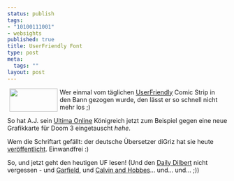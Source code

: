 ```yaml
--- 
status: publish
tags: 
- "10100111001"
- websights
published: true
title: UserFriendly Font
type: post
meta: 
  tags: ""
layout: post
---
```

<img width="110" height="53" border="0" hspace="5" align="left" src="/wp-content/olduploads/einmalig/userfriendly.serendipityThumb.gif" alt=""  />Wer einmal vom täglichen <a href="http://www.userfriendly.org/" title="http://www.userfriendly.org/" onmouseover="window.status='http://www.userfriendly.org/';return true;" onmouseout="window.status='';return true;">UserFriendly</a> Comic Strip in den Bann gezogen wurde, den lässt er so schnell nicht mehr los ;)

So hat A.J. sein <a href="http://www.uo.com/" title="http://www.uo.com/" onmouseover="window.status='http://www.uo.com/';return true;" onmouseout="window.status='';return true;">Ultima Online</a> Königreich jetzt zum Beispiel gegen eine neue Grafikkarte für Doom 3 eingetauscht *hehe*.

Wem die Schriftart gefällt: der deutsche Übersetzer diGriz hat sie heute <a href="http://ars.userfriendly.org/cartoons/read.cgi?id=20040806&tid=1285815" title="http://ars.userfriendly.org/cartoons/read.cgi?id=20040806&tid=1285815" onmouseover="window.status='http://ars.userfriendly.org/cartoons/read.cgi?id=20040806&tid=1285815';return true;" onmouseout="window.status='';return true;">veröffentlicht</a>. Einwandfrei :)

So, und jetzt geht den heutigen UF lesen! (Und den <a href="http://www.dilbert.com" title="http://www.dilbert.com" onmouseover="window.status='http://www.dilbert.com';return true;" onmouseout="window.status='';return true;">Daily Dilbert</a> nicht vergessen - und <a href="http://www.garfield.com/comics/comics_todays.html" title="http://www.garfield.com/comics/comics_todays.html" onmouseover="window.status='http://www.garfield.com/comics/comics_todays.html';return true;" onmouseout="window.status='';return true;">Garfield</a>, und <a href="http://www.ucomics.com/calvinandhobbes/" title="http://www.ucomics.com/calvinandhobbes/" onmouseover="window.status='http://www.ucomics.com/calvinandhobbes/';return true;" onmouseout="window.status='';return true;">Calvin and Hobbes</a>... und... und... ;))
